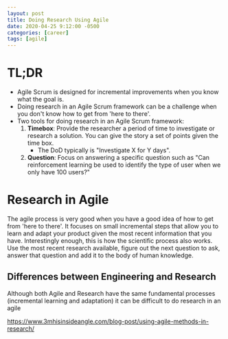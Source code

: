```yaml
---
layout: post
title: Doing Research Using Agile
date: 2020-04-25 9:12:00 -0500
categories: [career]
tags: [agile]
---
```


# TL;DR

* Agile Scrum is designed for incremental improvements when you know what the goal is.
* Doing research in an Agile Scrum framework can be a challenge when you don't know how to get from 'here to there'.
* Two tools for doing research in an Agile Scrum framework:
    1. **Timebox**: Provide the researcher a period of time to investigate or research a solution. You can give the story a set of points given the time box. 
        * The DoD typically is "Investigate X for Y days". 
    2. **Question**: Focus on answering a specific question such as "Can reinforcement learning be used to identify the type of user when we only have 100 users?"

# Research in Agile

The agile process is very good when you have a good idea of how to get from 'here to there'. It focuses on small incremental steps that allow you to learn and adapt your product given the most recent information that you have. Interestingly enough, this is how the scientific process also works. Use the most recent research available, figure out the next question to ask, answer that question and add it to the body of human knowledge.

## Differences between Engineering and Research

Although both Agile and Research have the same fundamental processes (incremental learning and adaptation) it can be difficult to do research in an agile



https://www.3mhisinsideangle.com/blog-post/using-agile-methods-in-research/

